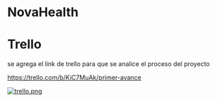# NovaHealth

# Trello
se agrega el link de trello para que se analice el proceso del proyecto 

https://trello.com/b/KiC7MuAk/primer-avance

[![trello.png](https://i.postimg.cc/rmvw6Fj9/trello.png)](https://postimg.cc/Hc9gXmfJ)
